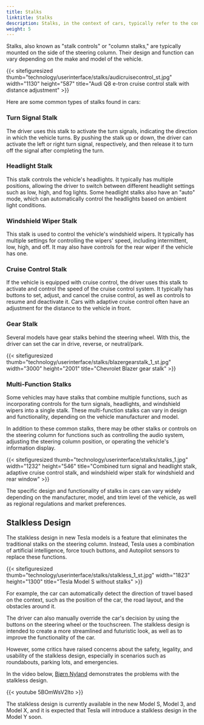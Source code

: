 ```yaml
---
title: Stalks
linktitle: Stalks
description: Stalks, in the context of cars, typically refer to the control switches or levers on the steering column, which drivers use to operate various vehicle functions without taking their hands off the steering wheel.
weight: 5
---
```

<!-- markdownlint-disable MD033 -->

Stalks, also known as "stalk controls" or "column stalks," are typically mounted on the side of the steering column. Their design and function can vary depending on the make and model of the vehicle.

{{< sitefiguresized thumb="technology/userinterface/stalks/audicruisecontrol_st.jpg" width="1130" height="587" title="Audi Q8 e-tron cruise control stalk with distance adjustment" >}}

Here are some common types of stalks found in cars:

### Turn Signal Stalk

The driver uses this stalk to activate the turn signals, indicating the direction in which the vehicle turns. By pushing the stalk up or down, the driver can activate the left or right turn signal, respectively, and then release it to turn off the signal after completing the turn.

### Headlight Stalk

This stalk controls the vehicle's headlights. It typically has multiple positions, allowing the driver to switch between different headlight settings such as low, high, and fog lights. Some headlight stalks also have an "auto" mode, which can automatically control the headlights based on ambient light conditions.

### Windshield Wiper Stalk

This stalk is used to control the vehicle's windshield wipers. It typically has multiple settings for controlling the wipers' speed, including intermittent, low, high, and off. It may also have controls for the rear wiper if the vehicle has one.

### Cruise Control Stalk

If the vehicle is equipped with cruise control, the driver uses this stalk to activate and control the speed of the cruise control system. It typically has buttons to set, adjust, and cancel the cruise control, as well as controls to resume and deactivate it. Cars with adaptive cruise control often have an adjustment for the distance to the vehicle in front.

### Gear Stalk

Several models have gear stalks behind the steering wheel. With this, the driver can set the car in drive, reverse, or neutral/park.

{{< sitefiguresized thumb="technology/userinterface/stalks/blazergearstalk_1_st.jpg" width="3000" height="2001" title="Chevrolet Blazer gear stalk" >}}

### Multi-Function Stalks

Some vehicles may have stalks that combine multiple functions, such as incorporating controls for the turn signals, headlights, and windshield wipers into a single stalk. These multi-function stalks can vary in design and functionality, depending on the vehicle manufacturer and model.

In addition to these common stalks, there may be other stalks or controls on the steering column for functions such as controlling the audio system, adjusting the steering column position, or operating the vehicle's information display.

{{< sitefiguresized thumb="technology/userinterface/stalks/stalks_1.jpg" width="1232" height="546" title="Combined turn signal and headlight stalk, adaptive cruise control stalk, and windshield wiper stalk for windshield and rear window" >}}

The specific design and functionality of stalks in cars can vary widely depending on the manufacturer, model, and trim level of the vehicle, as well as regional regulations and market preferences.

## Stalkless Design

The stalkless design in new Tesla models is a feature that eliminates the traditional stalks on the steering column. Instead, Tesla uses a combination of artificial intelligence, force touch buttons, and Autopilot sensors to replace these functions.

{{< sitefiguresized thumb="technology/userinterface/stalks/stalkless_1_st.jpg" width="1823" height="1300" title="Tesla Model S without stalks" >}}

For example, the car can automatically detect the direction of travel based on the context, such as the position of the car, the road layout, and the obstacles around it.

The driver can also manually override the car's decision by using the buttons on the steering wheel or the touchscreen. The stalkless design is intended to create a more streamlined and futuristic look, as well as to improve the functionality of the car.

However, some critics have raised concerns about the safety, legality, and usability of the stalkless design, especially in scenarios such as roundabouts, parking lots, and emergencies.

In the video below, [Bjørn Nyland](../../../guides/evreviewers/#bjørn-nyland) demonstrates the problems with the stalkless design.

{{< youtube 5BOmWsV2lto >}}

The stalkless design is currently available in the new Model S, Model 3, and Model X, and it is expected that Tesla will introduce a stalkless design in the Model Y soon.

